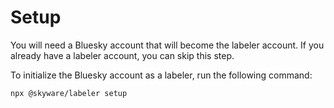 # Setup

You will need a Bluesky account that will become the labeler account. If you already have a labeler account, you can skip this step.

To initialize the Bluesky account as a labeler, run the following command:

```bash
npx @skyware/labeler setup
```
